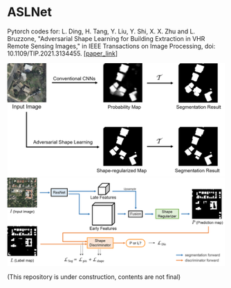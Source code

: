 # ASLNet
Pytorch codes for:
L. Ding, H. Tang, Y. Liu, Y. Shi, X. X. Zhu and L. Bruzzone, "Adversarial Shape Learning for Building Extraction in VHR Remote Sensing Images," in IEEE Transactions on Image Processing, doi: 10.1109/TIP.2021.3134455. [[paper_link]](https://ieeexplore.ieee.org/document/9653801)

![alt text](https://github.com/ggsDing/ASLNet/blob/main/Objective.png)
![alt text](https://github.com/ggsDing/ASLNet/blob/main/FlowChart.png)

(This repository is under construction, contents are not final)
